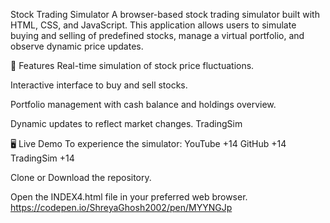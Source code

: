 Stock Trading Simulator
A browser-based stock trading simulator built with HTML, CSS, and JavaScript. This application allows users to simulate buying and selling of predefined stocks, manage a virtual portfolio, and observe dynamic price updates.

🚀 Features
Real-time simulation of stock price fluctuations.

Interactive interface to buy and sell stocks.

Portfolio management with cash balance and holdings overview.

Dynamic updates to reflect market changes.
TradingSim

🖥️ Live Demo
To experience the simulator:
YouTube
+14
GitHub
+14
TradingSim
+14

Clone or Download the repository.

Open the INDEX4.html file in your preferred web browser.
https://codepen.io/ShreyaGhosh2002/pen/MYYNGJp


